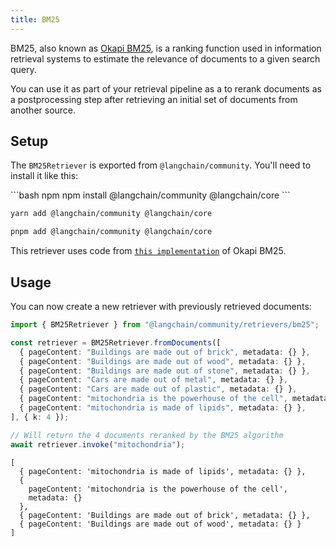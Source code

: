 ```yaml
---
title: BM25
---
```


BM25, also known as [Okapi BM25](https://en.wikipedia.org/wiki/Okapi_BM25), is a ranking function used in information retrieval systems to estimate the relevance of documents to a given search query.

You can use it as part of your retrieval pipeline as a to rerank documents as a postprocessing step after retrieving an initial set of documents from another source.

## Setup

The `BM25Retriever` is exported from `@langchain/community`. You'll need to install it like this:

<CodeGroup>
```bash npm
npm install @langchain/community @langchain/core
```

```bash yarn
yarn add @langchain/community @langchain/core
```

```bash pnpm
pnpm add @langchain/community @langchain/core
```
</CodeGroup>

This retriever uses code from [`this implementation`](https://github.com/FurkanToprak/OkapiBM25) of Okapi BM25.

## Usage

You can now create a new retriever with previously retrieved documents:

```typescript
import { BM25Retriever } from "@langchain/community/retrievers/bm25";

const retriever = BM25Retriever.fromDocuments([
  { pageContent: "Buildings are made out of brick", metadata: {} },
  { pageContent: "Buildings are made out of wood", metadata: {} },
  { pageContent: "Buildings are made out of stone", metadata: {} },
  { pageContent: "Cars are made out of metal", metadata: {} },
  { pageContent: "Cars are made out of plastic", metadata: {} },
  { pageContent: "mitochondria is the powerhouse of the cell", metadata: {} },
  { pageContent: "mitochondria is made of lipids", metadata: {} },
], { k: 4 });

// Will return the 4 documents reranked by the BM25 algorithm
await retriever.invoke("mitochondria");
```

```output
[
  { pageContent: 'mitochondria is made of lipids', metadata: {} },
  {
    pageContent: 'mitochondria is the powerhouse of the cell',
    metadata: {}
  },
  { pageContent: 'Buildings are made out of brick', metadata: {} },
  { pageContent: 'Buildings are made out of wood', metadata: {} }
]
```

```typescript

```
